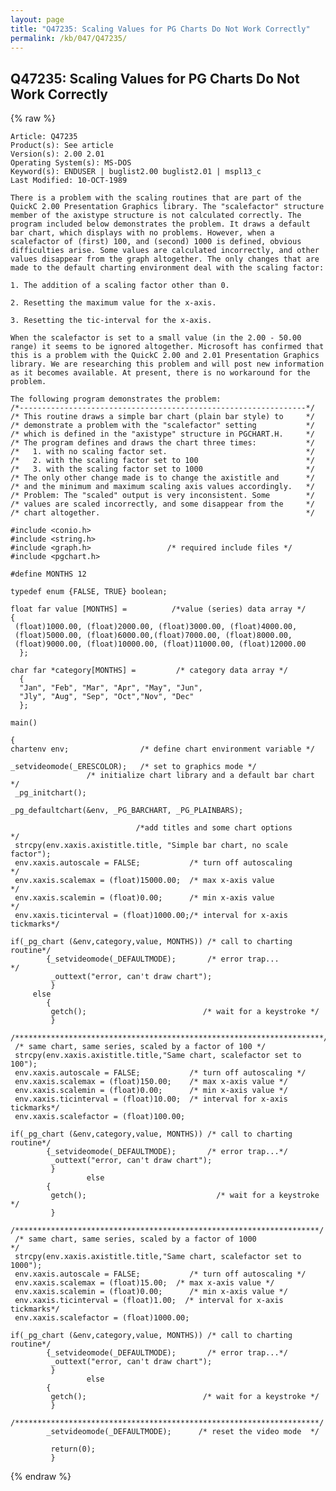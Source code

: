 ```yaml
---
layout: page
title: "Q47235: Scaling Values for PG Charts Do Not Work Correctly"
permalink: /kb/047/Q47235/
---
```


## Q47235: Scaling Values for PG Charts Do Not Work Correctly

{% raw %}

	Article: Q47235
	Product(s): See article
	Version(s): 2.00 2.01
	Operating System(s): MS-DOS
	Keyword(s): ENDUSER | buglist2.00 buglist2.01 | mspl13_c
	Last Modified: 10-OCT-1989
	
	There is a problem with the scaling routines that are part of the
	QuickC 2.00 Presentation Graphics library. The "scalefactor" structure
	member of the axistype structure is not calculated correctly. The
	program included below demonstrates the problem. It draws a default
	bar chart, which displays with no problems. However, when a
	scalefactor of (first) 100, and (second) 1000 is defined, obvious
	difficulties arise. Some values are calculated incorrectly, and other
	values disappear from the graph altogether. The only changes that are
	made to the default charting environment deal with the scaling factor:
	
	1. The addition of a scaling factor other than 0.
	
	2. Resetting the maximum value for the x-axis.
	
	3. Resetting the tic-interval for the x-axis.
	
	When the scalefactor is set to a small value (in the 2.00 - 50.00
	range) it seems to be ignored altogether. Microsoft has confirmed that
	this is a problem with the QuickC 2.00 and 2.01 Presentation Graphics
	library. We are researching this problem and will post new information
	as it becomes available. At present, there is no workaround for the
	problem.
	
	The following program demonstrates the problem:
	/*----------------------------------------------------------------*/
	/* This routine draws a simple bar chart (plain bar style) to     */
	/* demonstrate a problem with the "scalefactor" setting           */
	/* which is defined in the "axistype" structure in PGCHART.H.     */
	/* The program defines and draws the chart three times:           */
	/*   1. with no scaling factor set.                               */
	/*   2. with the scaling factor set to 100                        */
	/*   3. with the scaling factor set to 1000                       */
	/* The only other change made is to change the axistitle and      */
	/* and the minimum and maximum scaling axis values accordingly.   */
	/* Problem: The "scaled" output is very inconsistent. Some        */
	/* values are scaled incorrectly, and some disappear from the     */
	/* chart altogether.                                              */
	
	#include <conio.h>
	#include <string.h>
	#include <graph.h>                 /* required include files */
	#include <pgchart.h>
	
	#define MONTHS 12
	
	typedef enum {FALSE, TRUE} boolean;
	
	float far value [MONTHS] =          /*value (series) data array */
	{
	 (float)1000.00, (float)2000.00, (float)3000.00, (float)4000.00,
	 (float)5000.00, (float)6000.00,(float)7000.00, (float)8000.00,
	 (float)9000.00, (float)10000.00, (float)11000.00, (float)12000.00
	  };
	
	char far *category[MONTHS] =         /* category data array */
	  {
	  "Jan", "Feb", "Mar", "Apr", "May", "Jun",
	  "Jly", "Aug", "Sep", "Oct","Nov", "Dec"
	  };
	
	main()
	
	{
	chartenv env;                /* define chart environment variable */
	
	_setvideomode(_ERESCOLOR);   /* set to graphics mode */
	                 /* initialize chart library and a default bar chart */
	 _pg_initchart();
	
	_pg_defaultchart(&env, _PG_BARCHART, _PG_PLAINBARS);
	
	                            /*add titles and some chart options       */
	 strcpy(env.xaxis.axistitle.title, "Simple bar chart, no scale factor");
	 env.xaxis.autoscale = FALSE;           /* turn off autoscaling       */
	 env.xaxis.scalemax = (float)15000.00;  /* max x-axis value           */
	 env.xaxis.scalemin = (float)0.00;      /* min x-axis value           */
	 env.xaxis.ticinterval = (float)1000.00;/* interval for x-axis tickmarks*/
	
	if(_pg_chart (&env,category,value, MONTHS)) /* call to charting routine*/
	        {_setvideomode(_DEFAULTMODE);       /* error trap...          */
	         _outtext("error, can't draw chart");
	         }
	     else
	        {
	         getch();                          /* wait for a keystroke */
	         }
	 /*********************************************************************/
	 /* same chart, same series, scaled by a factor of 100 */
	 strcpy(env.xaxis.axistitle.title,"Same chart, scalefactor set to 100");
	 env.xaxis.autoscale = FALSE;           /* turn off autoscaling */
	 env.xaxis.scalemax = (float)150.00;    /* max x-axis value */
	 env.xaxis.scalemin = (float)0.00;      /* min x-axis value */
	 env.xaxis.ticinterval = (float)10.00;  /* interval for x-axis tickmarks*/
	 env.xaxis.scalefactor = (float)100.00;
	
	if(_pg_chart (&env,category,value, MONTHS)) /* call to charting routine*/
	        {_setvideomode(_DEFAULTMODE);       /* error trap...*/
	         _outtext("error, can't draw chart");
	         }
	                 else
	        {
	         getch();                             /* wait for a keystroke */
	         }
	 /********************************************************************/
	 /* same chart, same series, scaled by a factor of 1000              */
	 strcpy(env.xaxis.axistitle.title,"Same chart, scalefactor set to 1000");
	 env.xaxis.autoscale = FALSE;           /* turn off autoscaling */
	 env.xaxis.scalemax = (float)15.00;  /* max x-axis value */
	 env.xaxis.scalemin = (float)0.00;      /* min x-axis value */
	 env.xaxis.ticinterval = (float)1.00;  /* interval for x-axis tickmarks*/
	 env.xaxis.scalefactor = (float)1000.00;
	
	if(_pg_chart (&env,category,value, MONTHS)) /* call to charting routine*/
	        {_setvideomode(_DEFAULTMODE);       /* error trap...*/
	         _outtext("error, can't draw chart");
	         }
	                 else
	        {
	         getch();                          /* wait for a keystroke */
	         }
	
	/********************************************************************/
	        _setvideomode(_DEFAULTMODE);      /* reset the video mode  */
	
	         return(0);
	         }

{% endraw %}
